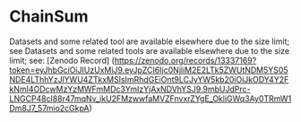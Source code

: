 # ChainSum

Datasets and some related tool are available elsewhere due to the size limit; see Datasets and some related tools are available elsewhere due to the size limit; see: [Zenodo Record] (https://zenodo.org/records/13337169?token=eyJhbGciOiJIUzUxMiJ9.eyJpZCI6Ijc0NjliM2E2LTk5ZWUtNDM5YS05NDE4LThhYzJlYWU4ZTkxMSIsImRhdGEiOnt9LCJyYW5kb20iOiJkODY4Y2FkNmI4ODcwMzYzMWFmMDc3YmIzYjAxNDVhYSJ9.9mbUJdPrc-LNGCP48cl88r47mqNv_ikU2FMzwwfaMVZFnvxrZYgE_OkliGWq3Ay0TRmW1Dm8J7_57mio2cGkpA)
